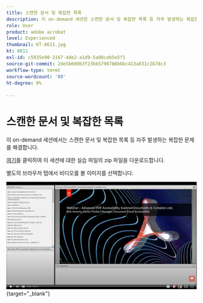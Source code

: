 ```yaml
---
title: 스캔한 문서 및 복잡한 목록
description: 이 on-demand 세션은 스캔한 문서 및 복잡한 목록 등 자주 발생하는 복잡한 문제를 해결합니다.
role: User
product: adobe acrobat
level: Experienced
thumbnail: KT-8611.jpg
kt: 8611
exl-id: c5935e90-3167-4de2-a1d9-5a80ceb5e5f1
source-git-commit: 2de5b609b3f23bb5796786b6bc413a831c2b78c3
workflow-type: tm+mt
source-wordcount: '80'
ht-degree: 0%

---
```


# 스캔한 문서 및 복잡한 목록

이 on-demand 세션에서는 스캔한 문서 및 복잡한 목록 등 자주 발생하는 복잡한 문제를 해결합니다.

[여기](../assets/accessibilitysession4.zip)를 클릭하여 이 세션에 대한 실습 파일의 zip 파일을 다운로드합니다.

별도의 브라우저 탭에서 비디오를 볼 이미지를 선택합니다.

[![세션 4 비디오](../assets/Accessibilitysession4_YT.png)](https://youtu.be/RuBk6DqJBFc){target=&quot;_blank&quot;}
